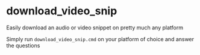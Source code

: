 # download_video_snip
Easily download an audio or video snippet on pretty much any platform

Simply run `download_video_snip.cmd` on your platform of choice and answer the questions
